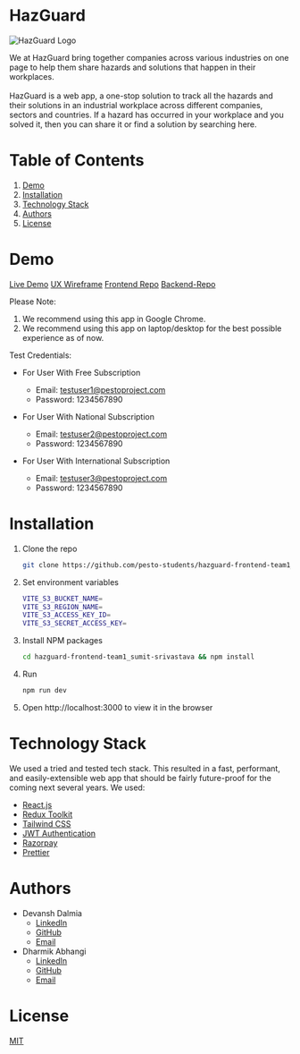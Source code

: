# HazGuard

![HazGuard Logo](https://user-images.githubusercontent.com/49364985/213794267-9eb620a6-f2da-483c-8596-4a01de1b54a5.png)

We at HazGuard bring together companies across various industries on one page to help them share hazards and solutions that happen in their workplaces.
<br/>
<br/>
HazGuard is a web app, a one-stop solution to track all the hazards and their solutions in an industrial workplace across different companies, sectors and countries. If a hazard has occurred in your workplace and you solved it, then you can share it or find a solution by searching here.
<br/>

# Table of Contents

1. [Demo](#demo)
2. [Installation](#installation)
3. [Technology Stack](#technology-stack)
4. [Authors](#authors)
5. [License](#license)

# Demo

[Live Demo](https://www.hazguard.tech/)
[UX Wireframe](https://www.figma.com/file/EzQZ1Tya0jlxJ0jKS55uEH/HazGuard)
[Frontend Repo](https://github.com/pesto-students/hazguard-frontend-team1_sumit-srivastava)
[Backend-Repo](https://github.com/pesto-students/hazguard-backend-team1_sumit-srivastava)


Please Note:

1. We recommend using this app in Google Chrome.
2. We recommend using this app on laptop/desktop for the best possible experience as of now.

Test Credentials:

-   For User With Free Subscription
    -   Email: testuser1@pestoproject.com
    -   Password: 1234567890

-   For User With National Subscription
    -   Email: testuser2@pestoproject.com
    -   Password: 1234567890

-   For User With International Subscription
    -   Email: testuser3@pestoproject.com
    -   Password: 1234567890

# Installation

1. Clone the repo

    ```sh
    git clone https://github.com/pesto-students/hazguard-frontend-team1_sumit-srivastava.git
    ```

2. Set environment variables

    ```sh
    VITE_S3_BUCKET_NAME=
    VITE_S3_REGION_NAME=
    VITE_S3_ACCESS_KEY_ID=
    VITE_S3_SECRET_ACCESS_KEY=
    ```
3. Install NPM packages
    ```sh
    cd hazguard-frontend-team1_sumit-srivastava && npm install
    ```
4. Run
    ```sh
    npm run dev
    ```
5. Open http://localhost:3000 to view it in the browser

# Technology Stack

We used a tried and tested tech stack. This resulted in a fast, performant, and easily-extensible web app that should be fairly future-proof for the coming next several years. We used:

-   [React.js](https://reactjs.org/)
-   [Redux Toolkit](https://redux-toolkit.js.org/)
-   [Tailwind CSS](https://tailwindcss.com/)
-   [JWT Authentication](https://jwt.io/)
-   [Razorpay](https://razorpay.com/)
-   [Prettier](https://prettier.io/)

# Authors

-   Devansh Dalmia
    -   [LinkedIn](https://www.linkedin.com/in/devanshdalmia1/)
    -   [GitHub](https://github.com/devanshdalmia01/)
    -   [Email](mailto:devanshdalmia1@gmail.com)
-   Dharmik Abhangi
    -   [LinkedIn](https://www.linkedin.com/in/dharmik-abhangi/)
    -   [GitHub](https://github.com/Dharmik3107/)
    -   [Email](mailto:abhangidharmik@gmail.com)

# License

[MIT](https://opensource.org/licenses/MIT)
